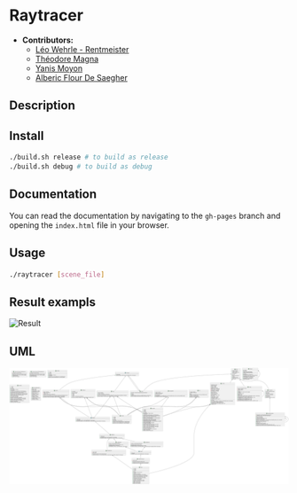 # Raytracer
- **Contributors:**
  - [Léo Wehrle - Rentmeister](https://github.com/leoWherle)
  - [Théodore Magna](https://github.com/TheodoreEpitech)
  - [Yanis Moyon](https://github.com/Kl0ups)
  - [Alberic Flour De Saegher](https://github.com/Albe2)

## Description



## Install
```bash
./build.sh release # to build as release
./build.sh debug # to build as debug
```

## Documentation
You can read the documentation by navigating to the `gh-pages` branch and opening the `index.html` file in your browser.


## Usage
```bash
./raytracer [scene_file]
```

## Result exampls

![Result](assets/result.bmp)

## UML
![UML](assets/plantuml/plantuml.svg)
